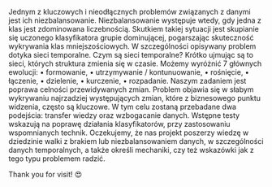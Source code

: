 Jednym z kluczowych i nieodłącznych problemów związanych z danymi jest ich niezbalansowanie. Niezbalansowanie występuje wtedy, gdy jedna z klas jest zdominowana liczebnością. Skutkiem takiej sytuacji jest skupianie się uczonego klasyfikatora grupie dominującej, pogarszając skuteczność wykrywania klas mniejszościowych. W szczególności opisywany problem dotyka sieci temporalne. Czym są sieci temporalne? Krótko ujmując są to sieci, których struktura zmienia się w czasie. Możemy wyróżnić 7 głównych ewolucji:
•	formowanie,
•	utrzymywanie / kontunuowanie,
•	rośnięcie,
•	łączenie,
•	dzielenie,
•	kurczenie,
•	rozpadanie.
Naszym zadaniem jest poprawa celności przewidywanych zmian. Problem objawia się w słabym wykrywaniu najrzadziej występujących zmian, które z biznesowego punktu widzenia, często są kluczowe. W tym celu zostaną przebadane dwa podejścia: transfer wiedzy oraz wzbogacanie danych. Wstępne testy wskazują na poprawę działania klasyfikatorów, przy zastosowaniu wspomnianych technik.
Oczekujemy, że nas projekt poszerzy wiedzę w dziedzinie walki z brakiem lub niezbalansowaniem danych, w szczególności danych temporalnych, a także określi mechaniki, czy też wskazówki jak z tego typu problemem radzić.



Thank you for visit! :heart_eyes:
